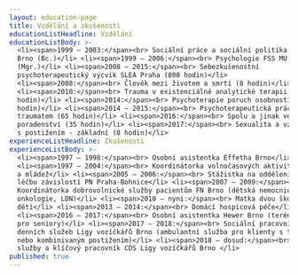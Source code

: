 ```yaml
---
layout: education-page
title: Vzdělání a zkušenosti
educationListHeadline: Vzdělání
educationListBody: >-
  <li><span>1999 – 2003:</span><br> Sociální práce a sociální politika FSS MU
  Brno (Bc.)</li> <li><span>1999 – 2006:</span><br> Psychologie FSS MU Brno
  (Mgr.)</li> <li><span>2008 – 2015:</span><br> Sebezkušenostní
  psychoterapeutický výcvik SLEA Praha (800 hodin)</li>
  <li><span>2008:</span><br> Člověk mezi životem a smrtí (8 hodin)</li>
  <li><span>2010:</span><br> Trauma v existenciálně analytické terapii (16
  hodin)</li> <li><span>2014:</span><br> Psychoterapie poruch osobnosti (8
  hodin)</li> <li><span>2014 – 2015:</span><br> Psychoterapeutická práce s
  traumatem (65 hodin)</li> <li><span>2016:</span><br> Spolu a jinak ve školním
  poradenství (35 hodin)</li> <li><span>2017:</span><br> Sexualita a vztahy lidí
  s postižením - základní (8 hodin)</li>
experienceListHeadline: Zkušenosti
experienceListBody: >-
  <li><span>1997 – 1998:</span><br> Osobní asistentka Effetha Brno</li>
  <li><span>1997 – 2004:</span><br> Koordinátorka volnočasových aktivit pro děti
  a mládež</li> <li><span>2005 – 2006:</span><br> Stážistka na oddělení pro
  léčbu závislostí PN Praha-Bohnice</li> <li><span>2007 – 2009:</span><br>
  Koordinátorka dobrovolnické služby pacientům FN Brno (dětská nemocnice,
  onkologie, LDN)</li> <li><span>2010 – nyní:</span><br> Matka dvou školních
  dětí</li> <li><span>2013 – 2014:</span><br> Domácí hospicová péče</li>
  <li><span>2016 – 2017:</span><br> Osobní asistentka Hewer Brno (terénní služba
  pro seniory)</li> <li><span>2017 – 2018:</span><br> Sociální pracovnice Centra
  denních služeb Ligy vozíčkářů Brno (ambulantní služba pro klienty s tělesným
  nebo kombinivaným postižením)</li> <li><span>2018 – dosud:</span><br> Vedoucí
  služby a klíčový pracovník CDS Ligy vozíčkářů Brno </li>
published: true
---
```


